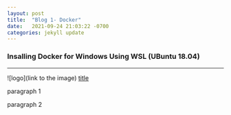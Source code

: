 ```yaml
---
layout: post
title:  "Blog 1- Docker"
date:   2021-09-24 21:03:22 -0700
categories: jekyll update
---
```


### Insalling Docker for Windows Using WSL (UBuntu 18.04)
---
![logo](link to the image)
[title](https://www.google.com)

paragraph 1

paragraph 2 